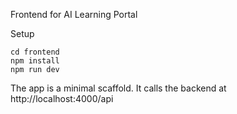 Frontend for AI Learning Portal

Setup

    cd frontend
    npm install
    npm run dev

The app is a minimal scaffold. It calls the backend at http://localhost:4000/api
